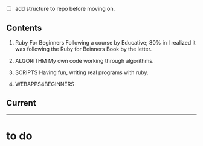- [ ] add structure to repo before moving on.

## Contents

1.  Ruby For Beginners
    Following a course by Educative; 80% in I realized it was following the Ruby for Beinners Book by the letter.

2.  ALGORITHM
    My own code working through algorithms.

3.  SCRIPTS
    Having fun, writing real programs with ruby.

4.  WEBAPPS4BEGINNERS

## Current

---

# to do
